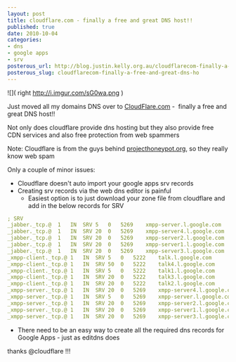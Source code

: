 ```yaml
--- 
layout: post
title: cloudflare.com - finally a free and great DNS host!!
published: true
date: 2010-10-04
categories: 
- dns
- google apps
- srv
posterous_url: http://blog.justin.kelly.org.au/cloudflarecom-finally-a-free-and-great-dns-ho
posterous_slug: cloudflarecom-finally-a-free-and-great-dns-ho
---
```

![]( right http://i.imgur.com/sG0wa.png )

Just moved all my domains DNS over to [CloudFlare.com](http://cloudflare.com) -  finally a free and great DNS host!!
 
Not only does cloudflare provide dns hosting but they also provide free CDN services and also free protection from web spammers

Note: Cloudflare is from the guys behind [projecthoneypot.org](http://projecthoneypot.org), so they really know web spam
 
Only a couple of minor issues:

* Cloudflare doesn't auto import your google apps srv records
* Creating srv records via the web dns editor is painful
  * Easiest option is to just download your zone file from cloudflare and add in the below records for SRV
``` yaml Google Apps SRV records :: DNS
; SRV
_jabber._tcp.@  1   IN  SRV 5   0   5269    xmpp-server.l.google.com
_jabber._tcp.@  1   IN  SRV 20  0   5269    xmpp-server4.l.google.com
_jabber._tcp.@  1   IN  SRV 20  0   5269    xmpp-server2.l.google.com
_jabber._tcp.@  1   IN  SRV 20  0   5269    xmpp-server1.l.google.com
_jabber._tcp.@  1   IN  SRV 20  0   5269    xmpp-server3.l.google.com
_xmpp-client._tcp.@ 1   IN  SRV 5   0   5222    talk.l.google.com
_xmpp-client._tcp.@ 1   IN  SRV 50  0   5222    talk4.l.google.com
_xmpp-client._tcp.@ 1   IN  SRV 5   0   5222    talk1.l.google.com
_xmpp-client._tcp.@ 1   IN  SRV 20  0   5222    talk3.l.google.com
_xmpp-client._tcp.@ 1   IN  SRV 20  0   5222    talk2.l.google.com
_xmpp-server._tcp.@ 1   IN  SRV 20  0   5269    xmpp-server4.l.google.com
_xmpp-server._tcp.@ 1   IN  SRV 5   0   5269    xmpp-server.l.google.com
_xmpp-server._tcp.@ 1   IN  SRV 20  0   5269    xmpp-server2.l.google.com
_xmpp-server._tcp.@ 1   IN  SRV 20  0   5269    xmpp-server1.l.google.com
_xmpp-server._tcp.@ 1   IN  SRV 20  0   5269    xmpp-server3.l.google.co
```


* There need to be an easy way to create all the required dns records for Google Apps - just as editdns does
 
thanks @cloudflare !!!

